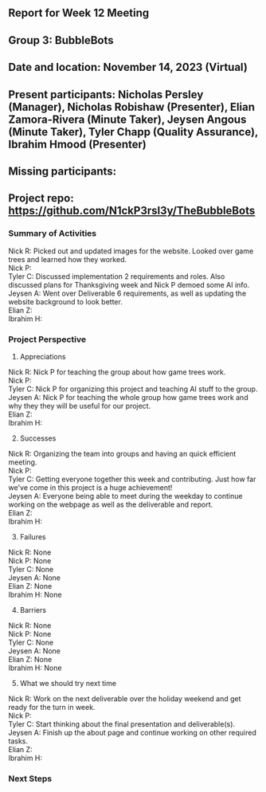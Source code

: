 ## Report for Week 12 Meeting
## Group 3: BubbleBots
## Date and location: November 14, 2023 (Virtual)
## Present participants: Nicholas Persley (Manager), Nicholas Robishaw (Presenter), Elian Zamora-Rivera (Minute Taker), Jeysen Angous (Minute Taker), Tyler Chapp (Quality Assurance), Ibrahim Hmood (Presenter)
## Missing participants:
## Project repo: https://github.com/N1ckP3rsl3y/TheBubbleBots

### Summary of Activities

Nick R: Picked out and updated images for the website. Looked over game trees and learned how they worked. \
Nick P: \
Tyler C: Discussed implementation 2 requirements and roles. Also discussed plans for Thanksgiving week and Nick P demoed some AI info. \
Jeysen A: Went over Deliverable 6 requirements, as well as updating the website background to look better.\
Elian Z: \
Ibrahim H:

### Project Perspective
1. Appreciations

Nick R: Nick P for teaching the group about how game trees work. \
Nick P: \
Tyler C: Nick P for organizing this project and teaching AI stuff to the group. \
Jeysen A: Nick P for teaching the whole group how game trees work and why they they will be useful for our project. \
Elian Z: \
Ibrahim H: 

2. Successes

Nick R: Organizing the team into groups and having an quick efficient meeting. \
Nick P: \
Tyler C: Getting everyone together this week and contributing. Just how far we've come in this project is a huge achievement! \
Jeysen A: Everyone being able to meet during the weekday to continue working on the webpage as well as the deliverable and report.\
Elian Z: \
Ibrahim H: 

3. Failures

Nick R: None\
Nick P: None\
Tyler C: None\
Jeysen A: None\
Elian Z: None\
Ibrahim H: None

4. Barriers

Nick R: None\
Nick P: None\
Tyler C: None\
Jeysen A: None\
Elian Z: None\
Ibrahim H: None

5. What we should try next time

Nick R: Work on the next deliverable over the holiday weekend and get ready for the turn in week. \
Nick P: \
Tyler C: Start thinking about the final presentation and deliverable(s). \
Jeysen A: Finish up the about page and continue working on other required tasks. \
Elian Z:  \
Ibrahim H: 


### Next Steps


